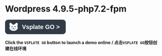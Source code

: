# Wordpress 4.9.5-php7.2-fpm

<a href="https://www.vsplate.com/?docker-compose=https://github.com/vsplate/dcenvs/wordpress/4.9.5-php7.2-fpm"><img alt="VSPLATE GO" src="https://raw.githubusercontent.com/vsplate/images/master/vsgo_btn.png" width="200px"></a>

**Click the `VSPLATE GO` button to launch a demo online / 点击`VSPLATE GO`按钮创建在线环境**